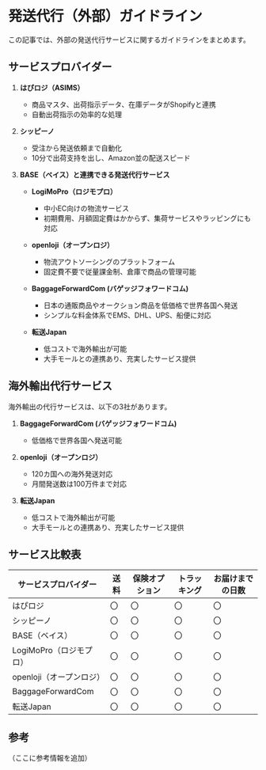 # 発送代行（外部）ガイドライン

この記事では、外部の発送代行サービスに関するガイドラインをまとめます。

## サービスプロバイダー


1. **はぴロジ（ASIMS）**
   - 商品マスタ、出荷指示データ、在庫データがShopifyと連携
   - 自動出荷指示の効率的な処理

2. **シッピーノ**
   - 受注から発送依頼まで自動化
   - 10分で出荷支持を出し、Amazon並の配送スピード

3. **BASE（ベイス）と連携できる発送代行サービス**
   - **LogiMoPro（ロジモプロ）**
     - 中小EC向けの物流サービス
     - 初期費用、月額固定費はかからず、集荷サービスやラッピングにも対応

   - **openloji（オープンロジ）**
     - 物流アウトソーシングのプラットフォーム
     - 固定費不要で従量課金制、倉庫で商品の管理可能

   - **BaggageForwardCom (バゲッジフォワードコム)**
     - 日本の通販商品やオークション商品を低価格で世界各国へ発送
     - シンプルな料金体系でEMS、DHL、UPS、船便に対応

   - **転送Japan**
     - 低コストで海外輸出が可能
     - 大手モールとの連携あり、充実したサービス提供

## 海外輸出代行サービス

海外輸出の代行サービスは、以下の3社があります。

1. **BaggageForwardCom (バゲッジフォワードコム)**
   - 低価格で世界各国へ発送可能

2. **openloji（オープンロジ）**
   - 120カ国への海外発送対応
   - 月間発送数は100万件まで対応

3. **転送Japan**
   - 低コストで海外輸出が可能
   - 大手モールとの連携あり、充実したサービス提供
## サービス比較表

| サービスプロバイダー | 送料 | 保険オプション | トラッキング | お届けまでの日数 |
|----------------------|------|----------------|--------------|------------------|
| はぴロジ             | 〇   | 〇             | 〇           | 〇               |
| シッピーノ           | 〇   | 〇             | 〇           | 〇               |
| BASE（ベイス）       | 〇   | 〇             | 〇           | 〇               |
| LogiMoPro（ロジモプロ）| 〇   | 〇             | 〇           | 〇               |
| openloji（オープンロジ）| 〇  | 〇             | 〇           | 〇               |
| BaggageForwardCom    | 〇   | 〇             | 〇           | 〇               |
| 転送Japan            | 〇   | 〇             | 〇           | 〇               |

## 参考

（ここに参考情報を追加）
